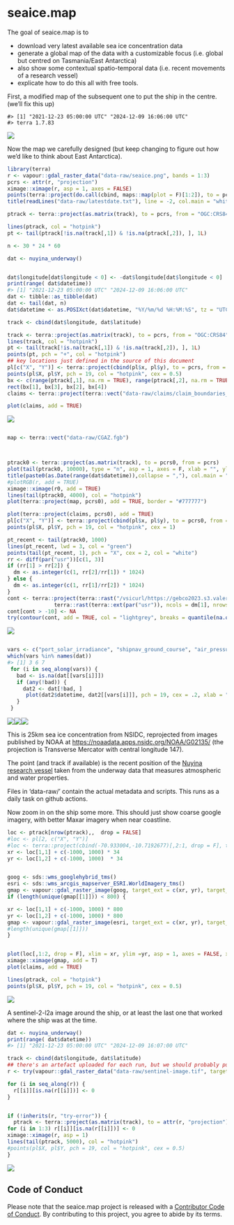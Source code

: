 
<!-- README.md is generated from README.Rmd. Please edit that file -->

# seaice.map

<!-- badges: start -->

<!-- [![R-CMD-check](https://github.com/mdsumner/seaice.map/actions/workflows/R-CMD-check.yaml/badge.svg)](https://github.com/mdsumner/seaice.map/actions/workflows/R-CMD-check.yaml)-->

<!-- badges: end -->

The goal of seaice.map is to

- download very latest available sea ice concentration data
- generate a global map of the data with a customizable focus
  (i.e. global but centred on Tasmania/East Antarctica)
- also show some contextual spatio-temporal data (i.e. recent movements
  of a research vessel)
- explicate how to do this all with free tools.

First, a modified map of the subsequent one to put the ship in the
centre. (we’ll fix this up)

    #> [1] "2021-12-23 05:00:00 UTC" "2024-12-09 16:06:00 UTC"
    #> terra 1.7.83

![](man/figures/README-pivot-map-1.png)<!-- -->

Now the map we carefully designed (but keep changing to figure out how
we’d like to think about East Antarctica).

``` r
library(terra)
r <- vapour::gdal_raster_data("data-raw/seaice.png", bands = 1:3)
pcrs <- attr(r, "projection")
ximage::ximage(r, asp = 1, axes = FALSE)
points(terra::project(do.call(cbind, maps::map(plot = F)[1:2]), to = pcrs, from = "OGC:CRS84"), pch = ".", col = "#777777")
title(readLines("data-raw/latestdate.txt"), line = -2, col.main = "white")

ptrack <- terra::project(as.matrix(track), to = pcrs, from = "OGC:CRS84")

lines(ptrack, col = "hotpink")
pt <- tail(ptrack[!is.na(track[,1]) & !is.na(ptrack[,2]), ], 1L)

n <- 30 * 24 * 60

dat <- nuyina_underway()


dat$longitude[dat$longitude < 0] <- -dat$longitude[dat$longitude < 0] 
print(range( dat$datetime))
#> [1] "2021-12-23 05:00:00 UTC" "2024-12-09 16:06:00 UTC"
dat <- tibble::as_tibble(dat)
dat <- tail(dat, n)
dat$datetime <- as.POSIXct(dat$datetime, "%Y/%m/%d %H:%M:%S", tz = "UTC")

track <- cbind(dat$longitude, dat$latitude)

track <- terra::project(as.matrix(track), to = pcrs, from = "OGC:CRS84")
lines(track, col = "hotpink")
pt <- tail(track[!is.na(track[,1]) & !is.na(track[,2]), ], 1L)
points(pt, pch = "+", col = "hotpink")
## key locations just defined in the source of this document
pl[c("X", "Y")] <- terra::project(cbind(pl$x, pl$y), to = pcrs, from = "OGC:CRS84")
points(pl$X, pl$Y, pch = 19, col = "hotpink", cex = 0.5)
bx <- c(range(ptrack[,1], na.rm = TRUE), range(ptrack[,2], na.rm = TRUE))
rect(bx[1], bx[3], bx[2], bx[4])
claims <- terra::project(terra::vect("data-raw/claims/claim_boundaries_ps.shp"), pcrs)

plot(claims, add = TRUE)
```

![](man/figures/README-example-1.png)<!-- -->

``` r

map <- terra::vect("data-raw/CGAZ.fgb")



ptrack0 <- terra::project(as.matrix(track), to = pcrs0, from = pcrs)
plot(tail(ptrack0, 10000), type = "n", asp = 1, axes = F, xlab = "", ylab = "")
title(paste0(as.Date(range(dat$datetime)),collapse = ","), col.main = "white")
#plotRGB(r, add = TRUE)
ximage::ximage(r0, add = TRUE)
lines(tail(ptrack0, 4000), col = "hotpink")
plot(terra::project(map, pcrs0), add = TRUE, border = "#777777")

plot(terra::project(claims, pcrs0), add = TRUE)
pl[c("X", "Y")] <- terra::project(cbind(pl$x, pl$y), to = pcrs0, from = "OGC:CRS84")
points(pl$X, pl$Y, pch = 19, col = "hotpink", cex = 1)

pt_recent <- tail(ptrack0, 1000)
lines(pt_recent, lwd = 3, col = "green")
points(tail(pt_recent, 1), pch = "X", cex = 2, col = "white")
rr <- diff(par("usr"))[c(1, 3)]
if (rr[1] > rr[2]) {
  dm <- as.integer(c(1, rr[2]/rr[1]) * 1024)
} else {
  dm <- as.integer(c(1, rr[1]/rr[2]) * 1024)
}
cont <- terra::project(terra::rast("/vsicurl/https://gebco2023.s3.valeria.science/gebco_2023_land_cog.tif"), 
               terra::rast(terra::ext(par("usr")), ncols = dm[1], nrows = dm[2], crs = pcrs0))
cont[cont > -10] <- NA
try(contour(cont, add = TRUE, col = "lightgrey", breaks = quantile(na.omit(values(cont)[,1]), seq(0.1, 1, by = 10))), silent = TRUE)
```

![](man/figures/README-example-2.png)<!-- -->

``` r

vars <- c("port_solar_irradiance", "shipnav_ground_course", "air_pressure_trend3h", "fore_2_wind_from_direction_true", "port_air_temperature", "longitude", "latitude")
which(vars %in% names(dat))
#> [1] 3 6 7
 for (i in seq_along(vars)) {
   bad <- is.na(dat[[vars[i]]])
   if (any(!bad)) {
     dat2 <- dat[!bad, ]
      plot(dat2$datetime, dat2[[vars[i]]], pch = 19, cex = .2, xlab = "", main = vars[i])
   }
 }
```

![](man/figures/README-traceplots-1.png)<!-- -->![](man/figures/README-traceplots-2.png)<!-- -->![](man/figures/README-traceplots-3.png)<!-- -->

This is 25km sea ice concentration from NSIDC, reprojected from images
published by NOAA at <https://noaadata.apps.nsidc.org/NOAA/G02135/> (the
projection is Transverse Mercator with central longitude 147).

The point (and track if available) is the recent position of the [Nuyina
research vessel](https://www.antarctica.gov.au/nuyina/) taken from the
underway data that measures atmospheric and water properties.

Files in ‘data-raw/’ contain the actual metadata and scripts. This runs
as a daily task on github actions.

Now zoom in on the ship some more. This should just show coarse google
imagery, with better Maxar imagery when near coastline.

``` r
loc <- ptrack[nrow(ptrack),,  drop = FALSE]
#loc <- pl[2, c("X", "Y")]
#loc <- terra::project(cbind(-70.933004,-10.7192677)[,2:1, drop = F], to = pcrs, from = "OGC:CRS84")
xr <- loc[1,1] + c(-1000, 1000) * 34
yr <- loc[1,2] + c(-1000, 1000)  * 34


goog <- sds::wms_googlehybrid_tms()
esri <- sds::wms_arcgis_mapserver_ESRI.WorldImagery_tms()
gmap <- vapour::gdal_raster_image(goog, target_ext = c(xr, yr), target_crs = pcrs, target_dim = c(1024, 0))
if (length(unique(gmap[[1]])) < 800) {

xr <- loc[1,1] + c(-1000, 1000) * 800
yr <- loc[1,2] + c(-1000, 1000) * 800
gmap <- vapour::gdal_raster_image(esri, target_ext = c(xr, yr), target_crs = pcrs, target_dim = c(1024, 0))
#length(unique(gmap[[1]]))
}


plot(loc[,1:2, drop = F], xlim = xr, ylim =yr, asp = 1, axes = FALSE, xlab = "", ylab = "")
ximage::ximage(gmap, add = T)
plot(claims, add = TRUE)

lines(ptrack, col = "hotpink")
points(pl$X, pl$Y, pch = 19, col = "hotpink", cex = 0.5)
```

![](man/figures/README-zoom-1.png)<!-- -->

A sentinel-2-l2a image around the ship, or at least the last one that
worked where the ship was at the time.

``` r
dat <- nuyina_underway()
print(range( dat$datetime))
#> [1] "2021-12-23 05:00:00 UTC" "2024-12-09 16:07:00 UTC"

track <- cbind(dat$longitude, dat$latitude)
## there's an artefact uploaded for each run, but we should probably put these elswhere ...WIP
r <- try(vapour::gdal_raster_data("data-raw/sentinel-image.tif", target_dim = c(1024, 0), bands = 1:3))

for (i in seq_along(r)) {
  r[[i]][is.na(r[[i]])] <- 0
}


if (!inherits(r, "try-error")) {
  ptrack <- terra::project(as.matrix(track), to = attr(r, "projection"), from = "OGC:CRS84")
for (i in 1:3) r[[i]][is.na(r[[i]])] <- 0
ximage::ximage(r, asp = 1)
lines(tail(ptrack, 5000), col = "hotpink")
#points(pl$X, pl$Y, pch = 19, col = "hotpink", cex = 0.5)
}
```

![](man/figures/README-sentinel-zoom-1.png)<!-- -->

## Code of Conduct

Please note that the seaice.map project is released with a [Contributor
Code of
Conduct](https://contributor-covenant.org/version/2/1/CODE_OF_CONDUCT.html).
By contributing to this project, you agree to abide by its terms.
